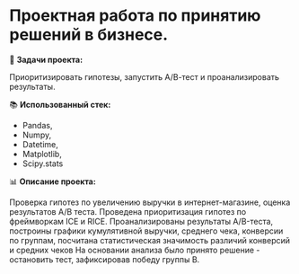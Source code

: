 # Проектная работа по принятию решений в бизнесе.

📝 __Задачи проекта:__

Приоритизировать гипотезы, запустить А/В-тест и проанализировать результаты.

📚 __Использованный стек:__ 
- Pandas,
- Numpy,
- Datetime,
- Matplotlib,
- Scipy.stats


📊 __Описание проекта:__

Проверка гипотез по увеличению выручки в интернет-магазине, оценка результатов A/B теста. Проведена приоритизация гипотез по фреймворкам ICE и RICE. Проанализированы результаты A/B-теста, построины графики кумулятивной выручки, среднего чека, конверсии по группам, посчитана статистическая значимость различий конверсий и средних чеков На основании анализа было принято решение - остановить тест, зафиксировав победу группы В.
